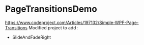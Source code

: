 # PageTransitionsDemo
https://www.codeproject.com/Articles/197132/Simple-WPF-Page-Transitions
Modified project to add :
- SlideAndFadeRight
